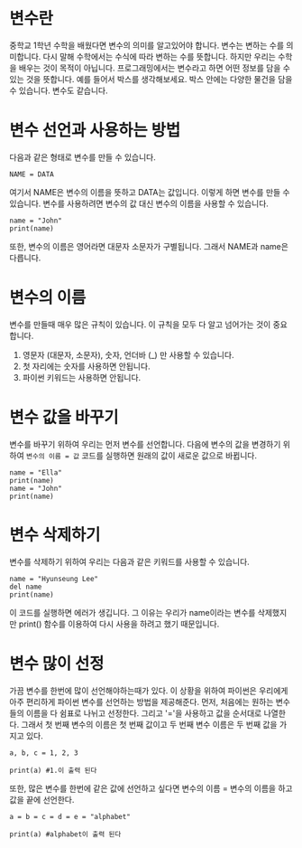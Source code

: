 # 변수란
중학교 1학년 수학을 배웠다면 변수의 의미를 알고있어야 합니다. 변수는 변하는 수를 의미합니다. 다시 말해 수학에서는 수식에 따라 변하는 수를 뜻합니다. 하지만 우리는 수학을 배우는 것이 목적이 아닙니다. 프로그래밍에서는 변수라고 하면 어떤 정보를 담을 수 있는 것을 뜻합니다. 예를 들어서 박스를 생각해보세요. 박스 안에는 다양한 물건을 담을 수 있습니다. 변수도 같습니다.

# 변수 선언과 사용하는 방법
다음과 같은 형태로 변수를 만들 수 있습니다.

```
NAME = DATA
```

여기서 NAME은 변수의 이름을 뜻하고 DATA는 값입니다. 이렇게 하면 변수를 만들 수 있습니다. 변수를 사용하려면 변수의 값 대신 변수의 이름을 사용할 수 있습니다.

```
name = "John"
print(name)
```

또한, 변수의 이름은 영어라면 대문자 소문자가 구별됩니다. 그래서 NAME과 name은 다릅니다.

# 변수의 이름
변수를 만들때 매우 많은 규칙이 있습니다. 이 규칙을 모두 다 알고 넘어가는 것이 중요합니다.

1. 영문자 (대문자, 소문자), 숫자, 언더바 (_) 만 사용할 수 있습니다.
2. 첫 자리에는 숫자를 사용하면 안됩니다.
3. 파이썬 키워드는 사용하면 안됩니다.

# 변수 값을 바꾸기
변수를 바꾸기 위하여 우리는 먼저 변수를 선언합니다. 다음에 변수의 값을 변경하기 위하여 `변수의 이름 = 값` 코드를 실행하면 원래의 값이 새로운 값으로 바뀝니다.

```
name = "Ella"
print(name)
name = "John"
print(name)
```

# 변수 삭제하기
변수를 삭제하기 위하여 우리는 다음과 같은 키워드를 사용할 수 있습니다.

```
name = "Hyunseung Lee"
del name
print(name)
```

이 코드를 실행하면 에러가 생깁니다. 그 이유는 우리가 name이라는 변수를 삭제했지만 print() 함수를 이용하여 다시 사용을 하려고 했기 때문입니다.

# 변수 많이 선정
가끔 변수를 한번에 많이 선언해야하는때가 있다. 이 상황을 위하여 파이썬은 우리에게 아주 편리하게 파이썬 변수를 선언하는 방법을 제공해준다. 먼저, 처음에는 원하는 변수들의 이름을 다 쉼표로 나뉘고 선정한다. 그리고 '='을 사용하고 값을 순서대로 나열한다. 그래서 첫 번째 변수의 이름은 첫 번째 값이고 두 번째 변수 이름은 두 번째 값을 가지고 있다.

```
a, b, c = 1, 2, 3

print(a) #1.이 출력 된다
```

또한, 많은 변수를 한번에 같은 값에 선언하고 싶다면 변수의 이름 = 변수의 이름을 하고 값을 끝에 선언한다.

```
a = b = c = d = e = "alphabet"

print(a) #alphabet이 출력 된다
```
